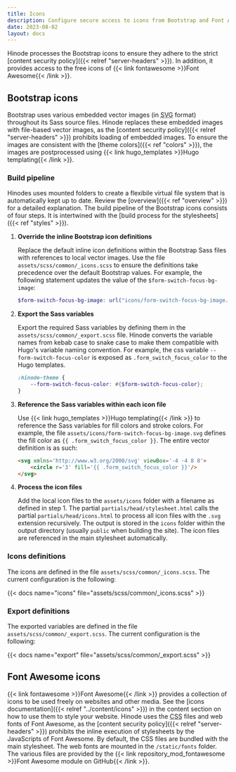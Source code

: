```yaml
---
title: Icons
description: Configure secure access to icons from Bootstrap and Font Awesome.
date: 2023-08-02
layout: docs
---
```


Hinode processes the Bootstrap icons to ensure they adhere to the strict [content security policy]({{< relref "server-headers" >}}). In addition, it provides access to the free icons of {{< link fontawesome >}}Font Awesome{{< /link >}}.

## Bootstrap icons

Bootstrap uses various embedded vector images (in <abbr title="Scalable Vector Graphics">SVG</abbr> format) throughout its Sass source files. Hinode replaces these embedded images with file-based vector images, as the [content security policy]({{< relref "server-headers" >}}) prohibits loading of embedded images. To ensure the images are consistent with the [theme colors]({{< ref "colors" >}}), the images are postprocessed using {{< link hugo_templates >}}Hugo templating{{< /link >}}.

### Build pipeline

Hinodes uses mounted folders to create a flexibile virtual file system that is automatically kept up to date. Review the [overview]({{< ref "overview" >}}) for a detailed explanation. The build pipeline of the Bootstrap icons consists of four steps. It is intertwined with the [build process for the stylesheets]({{< ref "styles" >}}).

1. **Override the inline Bootstrap icon definitions**

   Replace the default inline icon definitions within the Bootstrap Sass files with references to local vector images. Use the file `assets/scss/common/_icons.scss` to ensure the definitions take precedence over the default Bootstrap values. For example, the following statement updates the value of the `$form-switch-focus-bg-image`:

   ```scss
   $form-switch-focus-bg-image: url("icons/form-switch-focus-bg-image.svg") !default;
   ```

2. **Export the Sass variables**

   Export the required Sass variables by defining them in the `assets/scss/common/_export.scss` file. Hinode converts the variable names from kebab case to snake case to make them compatible with Hugo's variable naming convention. For example, the css variable `--form-switch-focus-color` is exposed as `.form_switch_focus_color` to the Hugo templates.

   ```scss
   :hinode-theme {
       --form-switch-focus-color: #{$form-switch-focus-color};
   }
   ```

3. **Reference the Sass variables within each icon file**

   Use {{< link hugo_templates >}}Hugo templating{{< /link >}} to reference the Sass variables for fill colors and stroke colors. For example, the file `assets/icons/form-switch-focus-bg-image.svg` defines the fill color as `{{ .form_switch_focus_color }}`. The entire vector definition is as such:

   ```html
   <svg xmlns='http://www.w3.org/2000/svg' viewBox='-4 -4 8 8'>
       <circle r='3' fill='{{ .form_switch_focus_color }}'/>
   </svg>
   ```

4. **Process the icon files**

   Add the local icon files to the `assets/icons` folder with a filename as defined in step 1. The partial `partials/head/stylesheet.html` calls the partial `partials/head/icons.html` to process all icon files with the `.svg` extension recursively. The output is stored in the `icons` folder within the output directory (usually `public` when building the site). The icon files are referenced in the main stylesheet automatically.

### Icons definitions

The icons are defined in the file `assets/scss/common/_icons.scss`. The current configuration is the following:

{{< docs name="icons" file="assets/scss/common/_icons.scss" >}}

### Export definitions

The exported variables are defined in the file `assets/scss/common/_export.scss`. The current configuration is the following:

{{< docs name="export" file="assets/scss/common/_export.scss" >}}

## Font Awesome icons

{{< link fontawesome >}}Font Awesome{{< /link >}} provides a collection of icons to be used freely on websites and other media. See the [icons documentation]({{< relref "../content/icons" >}}) in the content section on how to use them to style your website. Hinode uses the <abbr title="Cascading Style Sheets">CSS</abbr> files and web fonts of Font Awesome, as the [content security policy]({{< relref "server-headers" >}}) prohibits the inline execution of stylesheets by the JavaScripts of Font Awesome. By default, the CSS files are bundled with the main stylesheet. The web fonts are mounted in the `/static/fonts` folder. The various files are provided by the {{< link repository_mod_fontawesome >}}Font Awesome module on GitHub{{< /link >}}.
